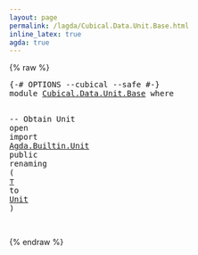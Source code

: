 ```yaml
---
layout: page
permalink: /lagda/Cubical.Data.Unit.Base.html
inline_latex: true
agda: true
---
```

<body>
{% raw %}
<pre class="Agda">
<a id="1" class="Symbol">{-#</a> <a id="5" class="Keyword">OPTIONS</a> <a id="13" class="Pragma">--cubical</a> <a id="23" class="Pragma">--safe</a> <a id="30" class="Symbol">#-}</a>
<a id="34" class="Keyword">module</a> <a id="41" href="Cubical.Data.Unit.Base.html" class="Module">Cubical.Data.Unit.Base</a> <a id="64" class="Keyword">where</a>

<a id="71" class="Comment">-- Obtain Unit</a>
<a id="86" class="Keyword">open</a> <a id="91" class="Keyword">import</a> <a id="98" href="Agda.Builtin.Unit.html" class="Module">Agda.Builtin.Unit</a> <a id="116" class="Keyword">public</a>
  <a id="125" class="Keyword">renaming</a> <a id="134" class="Symbol">(</a> <a id="136" href="Agda.Builtin.Unit.html#164" class="Record">⊤</a> <a id="138" class="Symbol">to</a> <a id="⊤"></a><a id="141" href="Cubical.Data.Unit.Base.html#141" class="Record">Unit</a> <a id="146" class="Symbol">)</a>

</pre>
{% endraw %}
</body>